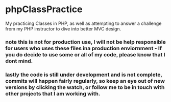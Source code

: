 # phpClassPractice
My practicing Classes in PHP, as well as attempting to answer a challenge from my PHP instructor to dive into better MVC design. 

### note this is not for production use, I will not be help responsible for users who uses these files ina  production enviornment - If you do decide to use some or all of my code, please know that I dont mind.


### lastly the code is still under development and is not complete, commits will happen fairly regularly, so keep an eye out of new versions by clicking the watch, or follow me to be in touch with other projects that I am working with.
